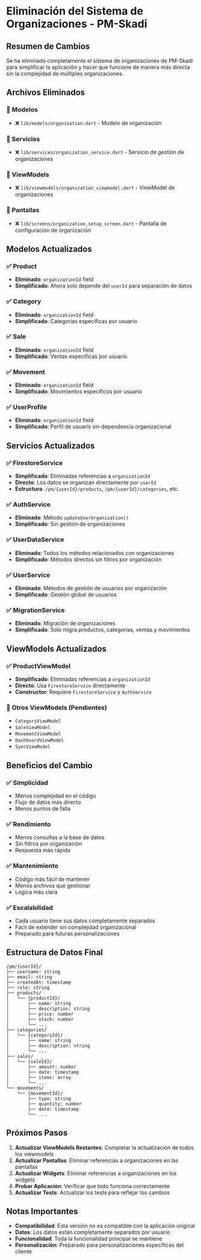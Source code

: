 # Eliminación del Sistema de Organizaciones - PM-Skadi

## Resumen de Cambios

Se ha eliminado completamente el sistema de organizaciones de PM-Skadi para simplificar la aplicación y hacer que funcione de manera más directa sin la complejidad de múltiples organizaciones.

## Archivos Eliminados

### 📁 Modelos
- ❌ `lib/models/organization.dart` - Modelo de organización

### 📁 Servicios
- ❌ `lib/services/organization_service.dart` - Servicio de gestión de organizaciones

### 📁 ViewModels
- ❌ `lib/viewmodels/organization_viewmodel.dart` - ViewModel de organizaciones

### 📁 Pantallas
- ❌ `lib/screens/organization_setup_screen.dart` - Pantalla de configuración de organización

## Modelos Actualizados

### ✅ Product
- **Eliminado**: `organizationId` field
- **Simplificado**: Ahora solo depende del `userId` para separación de datos

### ✅ Category
- **Eliminado**: `organizationId` field
- **Simplificado**: Categorías específicas por usuario

### ✅ Sale
- **Eliminado**: `organizationId` field
- **Simplificado**: Ventas específicas por usuario

### ✅ Movement
- **Eliminado**: `organizationId` field
- **Simplificado**: Movimientos específicos por usuario

### ✅ UserProfile
- **Eliminado**: `organizationId` field
- **Simplificado**: Perfil de usuario sin dependencia organizacional

## Servicios Actualizados

### ✅ FirestoreService
- **Simplificado**: Eliminadas referencias a `organizationId`
- **Directo**: Los datos se organizan directamente por `userId`
- **Estructura**: `/pm/{userId}/products`, `/pm/{userId}/categories`, etc.

### ✅ AuthService
- **Eliminado**: Método `updateUserOrganization()`
- **Simplificado**: Sin gestión de organizaciones

### ✅ UserDataService
- **Eliminado**: Todos los métodos relacionados con organizaciones
- **Simplificado**: Métodos directos sin filtros por organización

### ✅ UserService
- **Eliminado**: Métodos de gestión de usuarios por organización
- **Simplificado**: Gestión global de usuarios

### ✅ MigrationService
- **Eliminado**: Migración de organizaciones
- **Simplificado**: Solo migra productos, categorías, ventas y movimientos

## ViewModels Actualizados

### ✅ ProductViewModel
- **Simplificado**: Eliminadas referencias a `organizationId`
- **Directo**: Usa `FirestoreService` directamente
- **Constructor**: Requiere `FirestoreService` y `AuthService`

### 🔄 Otros ViewModels (Pendientes)
- `CategoryViewModel`
- `SaleViewModel`
- `MovementViewModel`
- `DashboardViewModel`
- `SyncViewModel`

## Beneficios del Cambio

### ✅ **Simplicidad**
- Menos complejidad en el código
- Flujo de datos más directo
- Menos puntos de falla

### ✅ **Rendimiento**
- Menos consultas a la base de datos
- Sin filtros por organización
- Respuesta más rápida

### ✅ **Mantenimiento**
- Código más fácil de mantener
- Menos archivos que gestionar
- Lógica más clara

### ✅ **Escalabilidad**
- Cada usuario tiene sus datos completamente separados
- Fácil de extender sin complejidad organizacional
- Preparado para futuras personalizaciones

## Estructura de Datos Final

```
/pm/{userId}/
├── username: string
├── email: string
├── createdAt: timestamp
├── role: string
├── products/
│   └── {productId}/
│       ├── name: string
│       ├── description: string
│       ├── price: number
│       ├── stock: number
│       └── ...
├── categories/
│   └── {categoryId}/
│       ├── name: string
│       ├── description: string
│       └── ...
├── sales/
│   └── {saleId}/
│       ├── amount: number
│       ├── date: timestamp
│       ├── items: array
│       └── ...
└── movements/
    └── {movementId}/
        ├── type: string
        ├── quantity: number
        ├── date: timestamp
        └── ...
```

## Próximos Pasos

1. **Actualizar ViewModels Restantes**: Completar la actualización de todos los viewmodels
2. **Actualizar Pantallas**: Eliminar referencias a organizaciones en las pantallas
3. **Actualizar Widgets**: Eliminar referencias a organizaciones en los widgets
4. **Probar Aplicación**: Verificar que todo funciona correctamente
5. **Actualizar Tests**: Actualizar los tests para reflejar los cambios

## Notas Importantes

- **Compatibilidad**: Esta versión no es compatible con la aplicación original
- **Datos**: Los datos están completamente separados por usuario
- **Funcionalidad**: Toda la funcionalidad principal se mantiene
- **Personalización**: Preparado para personalizaciones específicas del cliente 